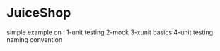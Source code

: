 # JuiceShop
simple example on :
1-unit testing
2-mock
3-xunit basics
4-unit testing naming convention
